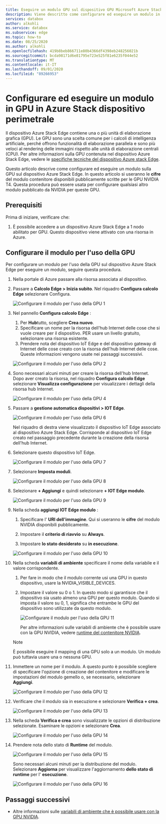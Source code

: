 ```yaml
---
title: Eseguire un modulo GPU sul dispositivo GPU Microsoft Azure Stack Edge | Microsoft Docs
description: Viene descritto come configurare ed eseguire un modulo in GPU in un dispositivo Azure Stack Edge tramite l'portale di Azure.
services: databox
author: alkohli
ms.service: databox
ms.subservice: edge
ms.topic: how-to
ms.date: 08/25/2020
ms.author: alkohli
ms.openlocfilehash: 419b8beb866711e80b4366df4398eb248256021b
ms.sourcegitcommit: bcda98171d6e81795e723e525f81e6235f044e52
ms.translationtype: MT
ms.contentlocale: it-IT
ms.lasthandoff: 09/01/2020
ms.locfileid: "89266953"
---
```

# <a name="configure-and-run-a-module-on-gpu-on-azure-stack-edge-device"></a>Configurare ed eseguire un modulo in GPU in Azure Stack dispositivo perimetrale

Il dispositivo Azure Stack Edge contiene una o più unità di elaborazione grafica (GPU). Le GPU sono una scelta comune per i calcoli di intelligenza artificiale, perché offrono funzionalità di elaborazione parallela e sono più veloci al rendering delle immagini rispetto alle unità di elaborazione centrali (CPU). Per altre informazioni sulla GPU contenuta nel dispositivo Azure Stack Edge, vedere le [specifiche tecniche del dispositivo Azure stack Edge](azure-stack-edge-gpu-technical-specifications-compliance.md).

Questo articolo descrive come configurare ed eseguire un modulo sulla GPU sul dispositivo Azure Stack Edge. In questo articolo si useranno le **cifre** del modulo contenitore disponibili pubblicamente scritte per le GPU NVIDIA T4. Questa procedura può essere usata per configurare qualsiasi altro modulo pubblicato da NVIDIA per queste GPU.


## <a name="prerequisites"></a>Prerequisiti

Prima di iniziare, verificare che:

1. È possibile accedere a un dispositivo Azure Stack Edge a 1 nodo abilitato per GPU. Questo dispositivo viene attivato con una risorsa in Azure.  

## <a name="configure-module-to-use-gpu"></a>Configurare il modulo per l'uso della GPU

Per configurare un modulo per l'uso della GPU sul dispositivo Azure Stack Edge per eseguire un modulo, seguire questa procedura.

1. Nella portale di Azure passare alla risorsa associata al dispositivo. 

2. Passare a **Calcolo Edge > Inizia subito**. Nel riquadro **Configura calcolo Edge** selezionare Configura.

    ![Configurare il modulo per l'uso della GPU 1](media/azure-stack-edge-j-series-configure-gpu-modules/configure-compute-1.png)

3. Nel pannello **Configura calcolo Edge** :

    1. Per **Hub**tutto, scegliere **Crea nuovo**.
    2. Specificare un nome per la risorsa dell'hub Internet delle cose che si vuole creare per il dispositivo. PER usare un livello gratuito, selezionare una risorsa esistente. 
    3. Prendere nota del dispositivo IoT Edge e del dispositivo gateway di Internet delle cose creato con la risorsa dell'hub Internet delle cose. Queste informazioni vengono usate nei passaggi successivi.

    ![Configurare il modulo per l'uso della GPU 2](media/azure-stack-edge-j-series-configure-gpu-modules/configure-compute-2.png)

4. Sono necessari alcuni minuti per creare la risorsa dell'hub Internet. Dopo aver creato la risorsa, nel riquadro **Configura calcolo Edge** selezionare **Visualizza configurazione** per visualizzare i dettagli della risorsa hub Internet.

    ![Configurare il modulo per l'uso della GPU 4](media/azure-stack-edge-j-series-configure-gpu-modules/configure-compute-4.png)

5. Passare a **gestione automatica dispositivi > IOT Edge**.

    ![Configurare il modulo per l'uso della GPU 6](media/azure-stack-edge-j-series-configure-gpu-modules/configure-gpu-2.png)

    Nel riquadro di destra viene visualizzato il dispositivo IoT Edge associato al dispositivo Azure Stack Edge. Corrisponde al dispositivo IoT Edge creato nel passaggio precedente durante la creazione della risorsa dell'hub Internet. 
    
6. Selezionare questo dispositivo IoT Edge.

   ![Configurare il modulo per l'uso della GPU 7](media/azure-stack-edge-j-series-configure-gpu-modules/configure-gpu-3.png)

7.  Selezionare **Imposta moduli**.

    ![Configurare il modulo per l'uso della GPU 8](media/azure-stack-edge-j-series-configure-gpu-modules/configure-gpu-4.png)

8. Selezionare **+ Aggiungi** e quindi selezionare **+ IOT Edge modulo**. 

    ![Configurare il modulo per l'uso della GPU 9](media/azure-stack-edge-j-series-configure-gpu-modules/configure-gpu-5.png)

9. Nella scheda **aggiungi IOT Edge modulo** :

    1. Specificare l' **URI dell'immagine**. Qui si useranno le **cifre** del modulo NVIDIA disponibili pubblicamente. 
    
    2. Impostare il **criterio di riavvio** su **Always**.
    
    3. Impostare **lo stato desiderato** su **in esecuzione**.
    
    ![Configurare il modulo per l'uso della GPU 10](media/azure-stack-edge-j-series-configure-gpu-modules/configure-gpu-6.png)

10. Nella scheda **variabili di ambiente** specificare il nome della variabile e il valore corrispondente. 

    1. Per fare in modo che il modulo corrente usi una GPU in questo dispositivo, usare la NVIDIA_VISIBLE_DEVICES. 

    2. Impostare il valore su 0 o 1. In questo modo si garantisce che il dispositivo sia usato almeno una GPU per questo modulo. Quando si imposta il valore su 0, 1, significa che entrambe le GPU del dispositivo sono utilizzate da questo modulo.

        ![Configurare il modulo per l'uso della GPU 11](media/azure-stack-edge-j-series-configure-gpu-modules/configure-gpu-7.png)

        Per altre informazioni sulle variabili di ambiente che è possibile usare con la GPU NVIDIA, vedere [runtime del contenitore NVIDIA](https://github.com/NVIDIA/nvidia-container-runtime#environment-variables-oci-spec).

    > [!NOTE]
    > È possibile eseguire il mapping di una GPU solo a un modulo. Un modulo può tuttavia usare una o nessuna GPU. 

11. Immettere un nome per il modulo. A questo punto è possibile scegliere di specificare l'opzione di creazione del contenitore e modificare le impostazioni del modulo gemello o, se necessario, selezionare **Aggiungi**. 

    ![Configurare il modulo per l'uso della GPU 12](media/azure-stack-edge-j-series-configure-gpu-modules/configure-gpu-8.png)

12. Verificare che il modulo sia in esecuzione e selezionare **Verifica + crea**.    

    ![Configurare il modulo per l'uso della GPU 13](media/azure-stack-edge-j-series-configure-gpu-modules/configure-gpu-9.png)

13. Nella scheda **Verifica e crea** sono visualizzate le opzioni di distribuzione selezionate. Esaminare le opzioni e selezionare **Crea**.
    
    ![Configurare il modulo per l'uso della GPU 14](media/azure-stack-edge-j-series-configure-gpu-modules/configure-gpu-10.png)

14. Prendere nota dello stato di **Runtime** del modulo. 
    
    ![Configurare il modulo per l'uso della GPU 15](media/azure-stack-edge-j-series-configure-gpu-modules/configure-gpu-11.png)

    Sono necessari alcuni minuti per la distribuzione del modulo. Selezionare **Aggiorna** per visualizzare l'aggiornamento **dello stato di runtime** per l' **esecuzione**.

    ![Configurare il modulo per l'uso della GPU 16](media/azure-stack-edge-j-series-configure-gpu-modules/configure-gpu-12.png)


## <a name="next-steps"></a>Passaggi successivi

- Altre informazioni sulle [variabili di ambiente che è possibile usare con la GPU NVIDIA](https://github.com/NVIDIA/nvidia-container-runtime#environment-variables-oci-spec).
